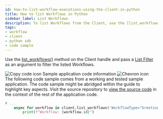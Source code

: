 ```yaml
---
id: how-to-list-workflow-executions-using-the-client-in-python
title: How to list Workflows in Python
sidebar_label: List Workflows
description: To list Workflows from the Client, use the [list_workflows()](https://python.temporal.io/temporalio.client.Client.html#list_workflows) method on the Client handle and pass a [List Filter](/concepts/what-is-a-list-filter) as an argument to filter the listed Workflows.
tags:
- workflow
- client
- python sdk
- code sample
---
```


<!-- DO NOT EDIT THIS FILE DIRECTLY.
THIS FILE IS GENERATED from https://github.com/temporalio/documentation/blob/main/sample-apps/python/your_visibility/starter_dacx.py. -->

Use the [list_workflows()](https://python.temporal.io/temporalio.client.Client.html#list_workflows) method on the Client handle and pass a [List Filter](/concepts/what-is-a-list-filter) as an argument to filter the listed Workflows.

<div class="copycode-notice-container"><div class="copycode-notice"><img data-style="copycode-icon" src="/icons/copycode.png" alt="Copy code icon" /> Sample application code information <img id="i-id-232567295" data-event="clickable-copycode-info" data-style="chevron-icon" src="/icons/chevron.png" alt="Chevron icon" /></div><div id="copycode-info-id-232567295" class="copycode-info">The following code sample comes from a working and tested sample application. The code sample might be abridged within the guide to highlight key aspects. Visit the source repository to <a href="https://github.com/temporalio/documentation/blob/main/sample-apps/python/your_visibility/starter_dacx.py">view the source code</a> in the context of the rest of the application code.</div></div>

```python
# ...
    async for workflow in client.list_workflows('WorkflowType="GreetingWorkflow"'):
        print(f"Workflow: {workflow.id}")
```
